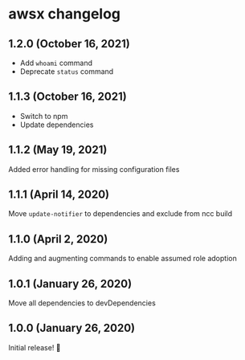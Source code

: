 # awsx changelog

## 1.2.0 (October 16, 2021)

- Add `whoami` command
- Deprecate `status` command

## 1.1.3 (October 16, 2021)

- Switch to npm
- Update dependencies

## 1.1.2 (May 19, 2021)

Added error handling for missing configuration files

## 1.1.1 (April 14, 2020)

Move `update-notifier` to dependencies and exclude from ncc build

## 1.1.0 (April 2, 2020)

Adding and augmenting commands to enable assumed role adoption

## 1.0.1 (January 26, 2020)

Move all dependencies to devDependencies

## 1.0.0 (January 26, 2020)

Initial release! :tada:
